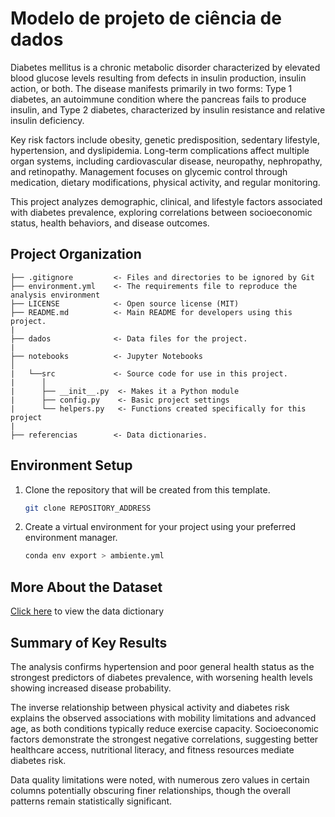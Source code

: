 # Modelo de projeto de ciência de dados

Diabetes mellitus is a chronic metabolic disorder characterized by elevated blood glucose levels resulting from defects in insulin production, insulin action, or both. The disease manifests primarily in two forms: Type 1 diabetes, an autoimmune condition where the pancreas fails to produce insulin, and Type 2 diabetes, characterized by insulin resistance and relative insulin deficiency.

Key risk factors include obesity, genetic predisposition, sedentary lifestyle, hypertension, and dyslipidemia. Long-term complications affect multiple organ systems, including cardiovascular disease, neuropathy, nephropathy, and retinopathy. Management focuses on glycemic control through medication, dietary modifications, physical activity, and regular monitoring.

This project analyzes demographic, clinical, and lifestyle factors associated with diabetes prevalence, exploring correlations between socioeconomic status, health behaviors, and disease outcomes.

## Project Organization

```
├── .gitignore         <- Files and directories to be ignored by Git
├── environment.yml    <- The requirements file to reproduce the analysis environment
├── LICENSE            <- Open source license (MIT)
├── README.md          <- Main README for developers using this project.
|
├── dados              <- Data files for the project.
|
├── notebooks          <- Jupyter Notebooks
│
|   └──src             <- Source code for use in this project.
|      │
|      ├── __init__.py  <- Makes it a Python module
|      ├── config.py    <- Basic project settings
|      └── helpers.py   <- Functions created specifically for this project
|
├── referencias        <- Data dictionaries.
```

## Environment Setup

1. Clone the repository that will be created from this template.

    ```bash
    git clone REPOSITORY_ADDRESS
    ```

2. Create a virtual environment for your project using your preferred environment manager.

    ```bash
    conda env export > ambiente.yml
    ```

## More About the Dataset

[Click here](references/data_dictionaries.md) to view the data dictionary

## Summary of Key Results

The analysis confirms hypertension and poor general health status as the strongest predictors of diabetes prevalence, with worsening health levels showing increased disease probability.

The inverse relationship between physical activity and diabetes risk explains the observed associations with mobility limitations and advanced age, as both conditions typically reduce exercise capacity. Socioeconomic factors demonstrate the strongest negative correlations, suggesting better healthcare access, nutritional literacy, and fitness resources mediate diabetes risk.

Data quality limitations were noted, with numerous zero values in certain columns potentially obscuring finer relationships, though the overall patterns remain statistically significant.